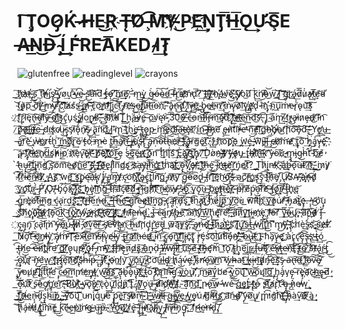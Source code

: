 # I ̧͠T̡OO̷̡K͏́ ̶̷̀H̶E͘͜R҉ T̶̨̕O̸̧ ̵̶͡M͝͡Y̵҉ ̸̸͜PE҉͢͡ŅT̡̕͞H̶͟͞Ǫ͢Ư̴Ş͞E ̵͏A̶̶̶N͏͟͜D̶͝ ̴̧Í͢ ͟F́͝RE͝A͞KED ̸̴I͘͢T̷̢

![glutenfree](https://img.shields.io/badge/gluten-free-brightgreen.svg)
![readinglevel](https://img.shields.io/badge/reading%20level-6th%20grade-brightgreen.svg)
![crayons](https://img.shields.io/badge/made%20with-crayons-brightgreen.svg)


͢͟͠h̷̕̕҉à҉̕t̶̕͢'̴̡͜͜͟s͞ ͜͠t̕͞h̶̸̛͜i̡̛s̸̨̡̕͜ ̴̵͢͝͝y̢̡̢o̸͢ư̕'̷̴́͜͞v̵́͢͡e̶̴ ̢̀͘͜͜s̵̛̕͡a̶̛͘͝i͘d̛̕͢͞ ̨͘͏t̶̵̨́ǫ̵̷͡ ̸̛̀͘͠m̷̛͢͢͢e̸͞,̷́̀͝ ̶m̴̨͢͢ỳ̨͢͟ ̀͏́g̶̷̴͟͟ó̶͠ò̴̴͢͠d̵́͟ ̵̴͘͡f̴̷̀͘r̡͜i͞҉e̸҉҉̷͝ń̴̕d̢̕͞?̸̀͢ ͘͘͝I̶͜͟l͡҉̢͟ļ̕͡ ̷̸h҉͏̵̢á̵v̸́͘͟e͜҉̶͏́ ҉̀͠҉y̸̸̡ò͘͜͏u̸͞ ̨͠k̀͘n̴̸̕͡ò̷̴͜͝w͢͠ ̸̷̢͢͝I͟ ̛͡͝͝g̡͘҉r͜҉҉͢a͏̵̨́d̷̀͞͞ù̷̀̕a̵̵̢̕͢t͞҉̸͢e̸͝d̴̷̕ ̴͘͝t̨͜͢͏ò̸̴p͞ ̴́͜͠ờ̧͏f̶̸̀͟͜ ̨̛͘̕m̴̴̕y̸̴̧ ̢̛͜͡c͘͝͡l҉́̕͞a̸ś̸s̶̵̵͘͜ ̢́͟͝i̡҉̕ņ̷͟͡ ̶̧͘͠c̢͠ơ̧̕n̕͟͝҉f̛͢͝͝l̢̨͠͠͝i̡͜͝͏̧c̵͝t͜͞͞ ̵͏̡̢r͏̷̷͡e̵̛҉ş̶͜o̵̕͢͜l̸̢̧̛͝u̷͘͞t̶͟i͘͞o̵͘n҉̀̀͠,̵͡͏͏ ̧̛͝à̶̡͞n̵̢͏͜͡d̸̢̛͢ ̡́̕͜I̸̕͠v̶̧̕͜è͜҉̛ ͢͏̴̢b̷̧̢̀͟e̶̸͢e̴͞n̕͢͝ ̸̀i҉͞ǹ̴̴͏͝v̴̢̨͡o̷̷͡l͢͝v͢҉̢e̢̛͘҉̷d̢̀͞ ̵̷̀͞͝i͝n҉̡̨ ̵́ņ͜͠u̢͞ḿ̵̕e̷̵r̢̀̀͘͞o̴̢ù̕͢͝͡s̸͠ ͏͘҉̷̨f͢͡r̷̢̨͠i̛ę͠n̶̢͘͠ḑ̴̕l̸̸͡y̶͝͠ ̷͜d̴̕͟͜i̸̕͡҉͟s̡͜͟͏ć̢͘u̡͏ś̨͜s̸̴̢̀͡i͟o̧̧͢͢ņ̸̴̷͜s̷͠͏̛,̵̶̧̛͜ ̕͢͞à̛͠͝n҉̸́̕d͏̵̴ ̢͘͢͠I͞ ͢͟h̨͘á̶̶̴͞v̷̧́́͟e̶̡ ̧͞o͞v̸͘͟ę̴̛r̴̷͝͡ ̡3͝͠0̕͜͏̛̕0̶͟ ̸̸͘͟͞c̶̀͟͡͡o̵͏n̶͢͝͠f̶͡i̸͞r̶̷̡͞m̀͠͡͏͜ę̴̸͠͝d͠͞ ҉̨̢̀f̸̕̕҉͞r̶͢͞i҉̷͝e̴͟͢͠͝n̵͞d͜͡͠s̵̕͞͡.̨͘͏̵͞ ̧̡I̢ ̴͟͞͞á͘m̴̨̕͢ ̸͞t̸̕͟͢r̴̡͜a̵̵̢͘i̷n̷ȩ̶d͜͏̵҉ ̸̸͘͝ì̵̛n͡ ̷̧̀͢͠p̷̀͡o̶̸̧͞l͢͟҉̡í̶͢͞t̵̸̷͡͞e͘͟͢ ̢͏̶d̛i̕̕͢͏ś҉c̴̸ų̴̷͜s̨̡̕͜s̷̡̕̕i͠ǫ̵̀́͞n̸̷̵̨͠s̴̨͜͢ ̷̧̧́a̢͟͞ǹ̛d͢͞҉ ̨͟I̷͘͏'̴͞m̢͘͟͢ ̴̛̛͢͞t̢h̨̨́͘e̵̷̡̛ ̵̧̢̛ţ̵̢͜͢o̷̢̡p̷̵ ́͟m̴̧̛͡͡ȩ̷͟͠d͝҉̀͢i̶͠a̴̶͘͜͟t̶̷ò̶̧҉r͘͞ ͘҉̷í͜n̴͜͡ ̷̢͜͠t̴̸̶̛h̵̷̡҉e̛͞ ̢̧́e͏̷̶̡͟ǹ̷͝t̛̛́͞í̕̕͝ŗ̷̶́͠e̵̛̕̕ ̴n͢͠͞͏̕e̷͝͡ì̧̛͜͠g̛͘h̶҉̴b̸̵̡̛o̴͜r̸̨͡h̛́͠o͠͠͝o̶̡͝d̛͠͠.̴̶̨̛ ͡Y̕̕ơ̢̕͢u̶͢ ̶̵à̡͘̕͡r͟͡è̵͜ ́͏̢ẁ̶̕͘o҉͟r̷t̵̛h̢͘͜͏ ̛͢͠m͟͢͏o̧͘͞҉̷r̢͢͠e͘̕ ̷̨́͏t͏̵ó́ ̶҉m̵̷̴̡͟è ̢̨t̡͢͜͝h̶͟͞a̸̡͘͠͝n͏̶̛͜ ̶̀͢͡͝j̶̸̶̢͝u҉̢̡ś̵͡t̢̀̕͜͠ ̢̧͟a̵̡͠ņ̵͠͡o̴͝t̶́́h̴̢͠͡e҉̕r̸̀̀͜͠ ̶̢̕͞͡t̵҉̢̡͟a̵̵̢̢͞r͏́̕g͞ȩ́͜t̷̕͠͠.̢́͢ ͏̀̕͘Į̧ ̀҉h҉͝o̧͡p͡҉̢e͢͏ ͏̨́͢w͏̛͢é̵͟͝ ̴̵̡̕w͞͏̧̛̀i̡͠l̴̶̢͢l̡͞͞ ̶̢͜c̶̸o̸҉͝͏͘ḿ̵̛e̸̷͏͝ ̧͢҉t̢͏̢͞o͏͠͞ ̛̕͢h̡̀͘͝á̡͡͡v͏̶̶̧̨e̡͡͏҉̵ ͏̨̧͠ą̴ ͘͡͏̷f̕҉̡̢r̸̀̕͝í̶̀͢e͡҉n̸̢d̀͟͞ş̸̕͟͏h̷̵̸͏i̵̧͟͠͠p͘ ̀҉n҉̷͡ȩ̀v̢͘͠e̢҉̴̸ŕ̵̛̛ ̨̕͠b̸͟͡e͠҉̡f҉̸̧͡҉ó͟͢͝ŗ̴͜ȩ ́͏́͘s̵͜͟ę͞͠e̵̡n̷͟҉ ͞҉̢͞҉o͟n͝͏ ̀̀͠t͏̨̀͜h̨͝ì́͠s͏́͢͡ ̢̕Ȩ̧̀͘͢a҉̡͘͜͞r̸̷̨t̡͞҉̡h̡̢.̷͘͝ ̷́͢͝͠D̛̀o͏̸̀n̴҉̶̧'̸̴̨̕t̛ ̸̷̀͝y̵҉͏̵̶o̸̵̧̕u̵̡͏ ̨͟t͏̢̛h̶̴̨̛i̸͝҉̷͠n̶̢̛͝ķ͟͝ ̸͝͏ỳ̶̵o͘̕͠u̧҉̕ ̵͟m̵̢̡͢i̴̡g̴͜͟h̵̛̀t̀͝ ̵́́͘͝b̕͞҉é̸̸̕͟ ̴̀̕h̴̢u̶̡̧r͢͝͠t̨́i̵̧̧͜͏ņ̕͞ǵ̛̀͘ ̡͡҉s̡̛͞ó̸m͝͞e̵͢o̷̸̧͝n̢͝͏e̛͢͟'̨̨͡͠s҉̵҉̢̕ ̧͜f҉̴̛͞e̷͜͟͞e̢l̡̨̛̕͢i̸͏n͞g̸̛ş̸̕͜ ͏͡s҉̷͘a̶̧y̡҉̨̛i̵̛̕̕͠n͞ģ͜͝҉ ̀͟t҉͟h́͝a͜͡t̨́҉̷ ͟͡҉o̴̧̢͞͝v҉̡̛̀e̶̡r̸̸҉̸ ͘͡t͟҉͟͠h̶é̡͘͘͜ ̴͘͞͏į͞n̶͜҉҉t̷̴̡͟è̸̸͜r̛͞ń̡e̸t̷͟͞͝?͢͢ ͏̧͢͏T͏͟͠h̷̀͏i̢n̶͏̕k҉̨̛ ̴͝a͜҉̧͢b̶̛͏́͘o̢͡u͏̶t̷ ̸͡͠i̷̕t͢͏͟͠,̵̛ ͘͢͟͟m̷̧͘y̷̛͘ ̵̀͘͡f̸͜͞͡r̸̀̀̀͘i̶̴͝͠͡é̸͜͠ǹ̸̶͟͞d͢͡.̷̷̸̨̕ ̨̨͜A̧͜͜s̷̛͞͞ ̛͝҉w̧ę̛͠͡͏ ̕͜͟͢s̨͢͜͏͡p̴̡͘ę̵͘͡͝a̵҉k̸̢̢ ̧̡͜͏̢Í̸̢͟͏ ̵̢̡͟a̢̛͜m̸̢̨҉ ͏̷҉c̴̡̛͟o͝͏ņ͠҉̡t̸͜͏̧͞a̶̡͟ć̢̢͠͝t̢̧̡͟͝i̛͟n̨͠͏̸͝g͜͏ ̴̡̨́m̸̷̧͞҉y͝͞ ̢̨͞͠g̴̡̧͝͝o̷̵͞͡o̸͢d̢́͟͝ ̶̴̡f̡͞͝r̛͘͏̧͡ì͝͡͠ę͘͟͝n̴̛͜d҉̵̧̧͠ś̶̀͡ ҉a̧͜ć̨̛̕͠r̸͢͜o҉͏̕͟s̢͜͡s̡̀̕͡͏ ̨́́͞t҉̶h͞͞͝e̸̡͘ ̡͡U̷̸̢͡S̷̛̛A̸̵ ̴̡̛͞a̕҉̶̡͏ņ̴̵͡d̸̡́͠ ̨͜͡y͜҉̧ǫ͘͡͡͝ú̀͢҉ŗ̴́̀͢ ̵̢Ṕ̸.̷̸̡́Ǫ͝.̸̶̶̧̕ ̴b̡̛͠ó̡͝x҉̵̡͢͡ ͏̧̢͜͝i̸̧͜͠͞s̨͢͝͝ ͘̕͟͟b̡͢͜è̢i̸͜͡͝͝ņ́g̀́͜ ̶̵̶͡t́͠r̴͝҉a̛̛͞͝c̴̕͠͏̡e̷͘͢͡͠d̸̸̕͢͢ ̴̵̀͡r̡̛͘͠i̶̧g͏̧̕h̸̛͠͝t҉͡ ̸́͜͞͠n̷̶̴̨͢o͠҉w̸̶̵̡ ̡̨͞s̵̷̀̕ó̢͡ ͏͢͏҉͞y͠o̡͢͟͡u̶͢ ̧̨̡̢͞b͏҉̨͢e̸̢̧̨t̸̨̡t̵͝͏̶͟è҉̵͢͞r̷͠ ̶ṕ̵͞r͠҉̛è̸ṕ̴̡̕͘a̵̧͘͡͞r͘̕͞͡e̸̕͡͏ ̶̶͘͜͜f̡͞o̸̢͡͝r̵̸̢͞͡ ̷̀͜t̶̶̨̧́h̢҉̨ę͝ ̷̴͟ǵ̡̡̢͞r͟ę̀҉͘e͘͡t̸͞i̵̶͟n̕͞g͏̕ ͢ć̴a̢͘͏r͢d̨̧͘͢s̛͝͡,͜͜͝ ҉̵̛͠f̨͝ŗ̶̕i͟͝è͢ń̶d̶͜͟͝.̢͢͞͞ ̵̕̕͟Ţ̶͝h̶̛͜͠e͜͢͡͝ ̶̷̴͟͠g̢͞͝͡r͞͝e̴̴ȩ̷̷t̵҉͟͠ì̛͢ņ̨͝g͡ ̷̶̡c̢̧͡ą̵̷̢̛ŕ͠҉d̵̡̕͠͝ş̨͜͠ ̕͠t̴͡h̕͜a̢̢̛͜ţ̷͜͜ ̴́͠h҉̀e̷͢͏l̢͜͠p̷͟͜͞ ̨̛̛y̸̛͘͠ơ̕u͏̀ ̕̕͟w͞͞͝í̵̛͘͝t̛͏̨h͏̀҉ ͠҉͜y̕͢͜͏͡ó̷ú̀̕͞r̸̸̨̕͝ ̵͝h̵̡a̸̧t̴̀҉̡e̵̡̡͜.̕͏ ̶̨̨Y̴̷̕͜ó͝u̧̡ ͜͟s͟͟͠͡҉h̸͢o҉̧̡u͏͠҉҉̵l̡̀͟͡d̸̶̵̢͟ ̷̧̧̀҉l͡o͏̵̡͞͝o͡k̀͟͡ ̵̀͜͜f̡͡o҉̴̀͏͢r͏̨̛͞w̨҉̴́a̶̷̕͘ŗ̨͘͟͟d͡҉̨ ҉̶̧́t͏̸̧̕o͜͠͞ ̸̸͟͢͡i̸̧̧̡͢t̷͟҉͡,͏̨͜ ͟҉̕͟͢f̸̛r̸̵͘i̧͡e̶̶ń̵̴͝d̷̢̡.͢͏͟ ͏̴̴̨̀Ì̡͘ ̶̶͞c̴̶͝ąn̸̴̡̛ ̸̢̧͘b͏̵̶̡̀e͝͏͟͠ ҉͝a̴͝n҉̧̛͝y̛͠w̛͟͠h̢̨͜ę̸̧́͝r͠e̴̛̕͞͞,̧͝͝͝ ̶̀͟͝͡à̛͟͠͠ń̷͢͞͝y̧̨̛͜͝t͢i̶̶m҉́҉e͏̡͜ ̡͞҉̕f̕͝o̶͠ŕ̛͠ ͘͢͠ý͜͝͞ó̴̶͜͞ų̧̛͏̕,̷͠ ̵̶̨̕a̧̧̛͞͠n҉̵͟͡d͏̴̸̵͘ ̸́Ì̶̧̨̛ ҉c̵̡ą̡͜n̡͞ ̛͏̢c̴a̢͝l̸̨m̸̀͘̕ ͏͝ý̶̨͝o̵͟҉̨͞ú̴͡͞ ̶̸̢̛i̸̧̡͞n̸̷ ̵̡̛̀͠ơ̷͢͡v̀͘͠e̶̷͟͝r͜͞͠ ̴̷s̸̡̛͘e̶͘̕͝v̨͘͡ę̴̴͜͢n҉͘ ͜͠h̶̨͟͞͞ư̸̧͡n̛ḑ̡ŕ̨̡̛̛e͟͝ḑ̵̢̀͞ ̨͟w̷͞ą̧̕͡͞y͢͡s̷̡͝͠,̸̧͝ ̶̢a̷̡̕͜ń̶͝͠d҉̵͢͏ ̴̀͜t̴͏̷͠h̷̨a͜͟͢t҉̴̵̀̀'̡̨͘s͟͝ ̸̢͠j͢͞ư̡̛͟͠s͘͜͟t̶̀͞ ̶̸̨w̧͜͏i̸͞͠t̢̕͜h͟͡ ̛͞m̸̡̕͜y҉̵̶̡͞ ̢̧͝c҉h̛̀è͘͜͢s̵̀́s̨̛҉ ̴̡͝s̛͟e̶҉̷́t́͝.̸͏̸ ͘͟͟͠͏Ń̷̷̷͞ơ͏̡͘͠t̕͝ ̶́͘͞o͜҉̛n̡͏̴̕l̶̷ỳ̡̢͟ ҉͝á̸̡̨ḿ̵̵̛͠ ̷̧̛I̛̛͝͠͡ ̢͠͏̷̷è͠x̷̴̴͠͠t͏͞e͟͠͝n̸̵͞͞͠s̵̕į͏̴̛v̢̧̀e̸͜l̶̵̴͘͠y̢̧͟͞͞ ͏̧ţ̶͜͟r͟͝a͟͜͡i̸̸͘͝n̶̨éd̵͟҉̷͢ ̡͡i̴̛͝ǹ͢͝ ̴̢̧͟͡ç̷̢͘o͏̵͡͏̡n͢͝͠f̷͘͘͟͝ļ͏̡i̵̢̨ç͠҉̨́ţ̢͟ ̀̕r̡̨̕é̡s̛̀́͝o͜͡͏͞l̀͝u̷̕͠t́͡i͠͏o͏̵̵̡́n҉̶̸̛͏,͘͝ ̶̴̛̀̕b̴͟͡͠u̶̢͜͝t̷͝ ͟I̵̡҉ ͝h͘͘a̡͠v̷̷̢̨e͏̨̧̛ ̀͟҉҉à̧͘c̢̧͜c̷̢̛͡͡e̡̨͝s̶̢̧̢s̢̕͟҉ ̴͢t̶̨̀͢͠ó͜ ̴̨̀͡t͏̶̧̨h̸̸͜e̕ ͏̶͡͝e̶͞͏̷͝n̷̨̛͘ţ҉̛͏í̷̢͠r̀͞e̛͢ ̸̧͡g̛͘͢͠͡r̸͟o̷̢̡u͏͏̨̕p̴̷̕͡͠ ҉̕͏̡҉o̡͏͟f̶̛͡ ̵̡̧m̴̴̵̛̕y͞͞ ͘͟҉f̶̢̛҉r̡͘҉̕í̕͡e̡͜n̷̨d̷͢ş̷́͠ ̸̵͜à͢n̴̨ḑ̀ ̶̡̛͢I̵̸̵̷̛ ̸̵w̶̛͠i̵̢̢͘͞ĺ́͝l̷̷̛͝ ͟͡u͠҉͘͞s̴̨͟͡é̸͢ ̵̷̴̧͘t̷͢͡͠h̶̴̡̀ȩ̸̧̕͡ḿ͞ ͠͏t͟͏͡o̢͘͡ ̸̢͢ţ̴͟h͏̨̡̀͠e͜͞į͟͞r̴͜ ̷́́f̶̡͟͞u̶ĺ̸͝͠l̢͜͏̨ ͠҉̷͏e̶̕͠͠x̸̢̕͢ţ̶̷͢e̶̴͘n҉͠͠t̵̢͠ ̴̧͜҉t̸̵͢͠o̴͘͢͞͠ ̷́͝s̸̀͡t̵̸̶á̢ŕ̵̷͜t̢́͜͜͡ ̶̡̛͟ǫ̡͝͝u҉҉̨r̛̀ ̵͞ǹ̵̡̛͜é̛͢w͏̕͜͜ ̨̧̨͡f҉r̷̴̢̛i̢̡͞҉e͏̧͡͠n̷̕͜͡d҉̢̨̕͠śh̶̀͡i̴̛͞ṕ̷̶͞.̨̢ ̵̨̡́͠I̸̸̡͠f̧̕ ҉̡̧̀o̶͘n͏ļ̸͟y͝ ̢̡͏y͠o҉̀͢͏ú̡̕͢ ̵̸͡c̛̛͘͟͟ơ͝ú̶́͢l͟ḑ̴͢͜ ҉̷h̸̢͝ą̴́v̵́ȩ̴͘ ҉̡̕k̕͞n̴̛̛ǫ̶͡w̷̷͜͟͝n̕̕͡ ͡ẃ̡͢h̴̶̷a̶t̕͜͜͡ ̧͜͢k̶̀͘͡͞i̶̴̶̧͏n̛͜͢͝d̸̴̨́͘n̶̡͡͡ȩ͢͢͡s̸͝͏̀s̷̡ ̶a̴͞n̛͏̶̢͠d̶͢ ̡̕͟͡l͜͝҉́o̶͡͠v͏̴͞͠͡e̸̷̡͟͠ ̡̡͘͢͠y̶̢̕͜͏o̧u̸r̵̸̢͘͟ ̸̨͘͘͡ĺ̢҉ì̢͘͟͡t́͠ţ͏ļ̴̕̕͟e̛ ̧̡̧͝͞c̴͟o̵̶͟͢͡m̨̛͞m̸̛̕e҉͢ņ̸̶̡ţ̨͟ ̸w̵̛͜͜͡a̸͡͠s͟͏̷͜ ͠͠͡͠a̶̢̧b̢̛͡͝ò̷̡͝u̧̢̧͘͝t̸̨͢͢҉ ̸̀͢҉t̴͝o͘̕͠ ̡̨͜͡b̀҉҉͝r̡͘͢i͝͝n̴̴̶̶͝g̡̧̢̛ ̴͡͝y̸͜͟o͏̀͜͟u̸̢͘͘͝,̛̛ ̡͝m̵͜͞a̷͢͠͠ý́b̛e̸̕ ̵̢͘͟͡y͘͜o͠͠ų͘͜͡ ̛͞͠w̴̴͢͞͝o͟͟͞ų̸l͜͏͝d͘͟͢͞ ̡̨́h̡̧͜͢à̡́v̡e̴̡̨ ͠͏̴r͘͏e̡̧҉̶͘a̛͡c͏̴̷͜͢h̴͢҉ȩ̵̴͜d̸̕͢͞ ͏͟ó̶̧́͘u҉̕͡t͏͞ ̸̧͜s̴͠ò̷̵͟͞ơ̸̡̢n̡̧̛e͜r̕͝͏.̵̢̛͞ ̴̴̛͞B̸͘u͟҉̵̸̀t̛͜ ̴̵̧̀y̴̴͡ǫ̧̕͝ù̴̡́͜ ̸͝҉c̵̨ò̢͠ư̡͞͏̧l̨̀͘͟͞d̨̧͜͜n̷͘͘͠'҉̧̨t͞,̷̢̡͢ ̸̢͘͢͢y̸͏̛͞o̢͘u̶̢͢͞ ̶̶̧d̸̸̷̕͡i̧d̕҉̴̕͘n̸҉̵́'̧͟͟t̷̸,̴̀ ͢͝a̛̛͠͡͞ņ̧͜͡d̨̛ ̨͟͞n̵̷o̷̢͘͠͠w̷͟͟ ̷̵̶̛w͏é̶͠ ̢͝g̀͢ȩ͜͜͟t̢́҉̕ ̴̢̢t҉̨̛͜ò̶͡͏ ̨̕͏s̵̛͢͝t̕͜͞a̸r̢͝t҉̕ ̷̴̛a̶̡̡ ̵̶̡͘͟ņ̷̀́͏e̶̸̷w̧͘͢͜͢ ́͜͜͢f͟͞͡҉̡r̵̸̡i̴͘͢e͟n̶̵̨̧͝d̡͞ş̢h̴̀͢͞͠i͘̕͘͜͠p͏̨͢͜,̨͟ ̷̶̵͝͞y͟͠͠͡͝o͘͠ų͏͜͡͏ ͞u̵n̨ì̡͞͞q́͢u̴̸é͞͠ ̢̨́͟p̢̢͢͡e͏̢r͟͢͞͏͠s̵̵̸̕͡o̸̷ņ̵̀̕͢.̴̵͠ ͘͟I̵̕͜ ̵̵͟͞͏ẃ͟͞i̶͏̀͝l̷҉̸̧͘l̷̶ ̢͢͞g̶͢i̴͟͢͡v̵̢҉͞e̡͟ ̵̸͜͜y͜͢ǫ̵̕͘ú̕ ̸̴͏g̸̕͞í̴̕͡f̵͢͢t̸͜s̷̛͜ ͝҉a̛̛͝ń̵̴͟d̸̴̡ ̷͞͝͝ý̴̨͟o̸͢͞͞u̸̢͟ ̨̧m̢̀̕͡i̕ǵ͝h̨̀͠t҉̶̨͞͡ ̶҉̡͏̧h̵̨à͢v̀͠e̷͞҉ ̷̸͜͞ą̀̕͢͢ ͠͝h͏͏̸̢͝á̶̡͏r̸̶̀̕d̷͜ ̸̸̢̢͟t̨̢͘͜ì͘͟͡͞m̷̧̕͠e̢͢͜ ͏̨͟ḱ͘͠͠é̷̴͜e̶̕p͟͏̀i̛҉͘͟n̵̴̛̛g̴͏̶ ͟҉ų̶͜͞p̶̨̀.̴̀͘ ҉́̀͜Y̵͟͜͝ớ̴̧͢u̸̧͢͞'́͟҉̷r͏̸͢e̶̢͝ ̵̨̛͢͢f̨̢̧͞i̵̶̴̧̧ǹ̷̸͜͡á̢͝l̸̴̢͝͞l̴̢͟͡y͜͏̡͢ ̡̨l̶̸̢i͘̕͠v̢̕͢͡͡í̶̀͠n̡g̴̨̢͞,̸͝ ͡f̸͟r̷̶̷̛͜i͢e̷̵͘̕͏n̷̴̶̛͘d̡͟͞.̸̡͘͟͝
